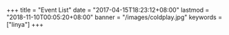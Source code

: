 +++
title = "Event List"
date = "2017-04-15T18:23:12+08:00"
lastmod = "2018-11-10T00:05:20+08:00"
banner = "/images/coldplay.jpg"
keywords = ["linya"]
+++

